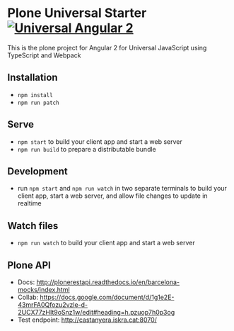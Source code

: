 # Plone Universal Starter [![Universal Angular 2](https://img.shields.io/badge/universal-angular2-brightgreen.svg?style=flat)](https://github.com/angular/universal)

This is the plone project for Angular 2 for Universal JavaScript using TypeScript and Webpack

## Installation

* `npm install`
* `npm run patch`

## Serve

* `npm start` to build your client app and start a web server
* `npm run build` to prepare a distributable bundle

## Development
* run `npm start` and `npm run watch` in two separate terminals to build your client app, start a web server, and allow file changes to update in realtime

## Watch files
* `npm run watch` to build your client app and start a web server

## Plone API

* Docs: http://plonerestapi.readthedocs.io/en/barcelona-mocks/index.html
* Collab: https://docs.google.com/document/d/1g1e2E-43mrFA0Qfozu2vzle-d-2UCX77zHIt9oSnz1w/edit#heading=h.pzuop7h0p3og
* Test endpoint: http://castanyera.iskra.cat:8070/

